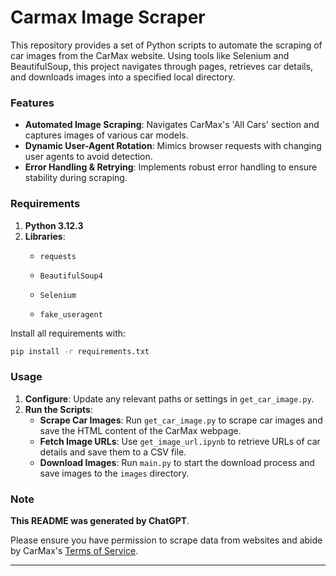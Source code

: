 # Carmax Image Scraper

This repository provides a set of Python scripts to automate the scraping of car images from the CarMax website. Using tools like Selenium and BeautifulSoup, this project navigates through pages, retrieves car details, and downloads images into a specified local directory.

### Features

- **Automated Image Scraping**: Navigates CarMax's 'All Cars' section and captures images of various car models.
- **Dynamic User-Agent Rotation**: Mimics browser requests with changing user agents to avoid detection.
- **Error Handling & Retrying**: Implements robust error handling to ensure stability during scraping.

### Requirements

1. **Python 3.12.3**
2. **Libraries**:
   - `requests`
   - `BeautifulSoup4`
   - `Selenium`

   - `fake_useragent`

Install all requirements with:

```bash
pip install -r requirements.txt
```

### Usage

1. **Configure**: Update any relevant paths or settings in `get_car_image.py`.
2. **Run the Scripts**:
    - **Scrape Car Images**: Run `get_car_image.py` to scrape car images and save the HTML content of the CarMax webpage.
    - **Fetch Image URLs**: Use `get_image_url.ipynb` to retrieve URLs of car details and save them to a CSV file.
    - **Download Images**: Run `main.py` to start the download process and save images to the `images` directory.



### Note

**This README was generated by ChatGPT**.

Please ensure you have permission to scrape data from websites and abide by CarMax's [Terms of Service](https://www.carmax.com/terms).

---



